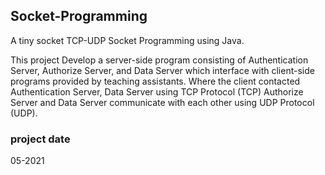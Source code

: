 ## Socket-Programming

A tiny socket TCP-UDP Socket Programming using Java.

This project Develop a server-side program consisting of Authentication Server, Authorize Server, and Data Server which interface with client-side programs provided by teaching assistants. Where the client contacted Authentication Server, Data Server using TCP Protocol (TCP) Authorize Server and Data Server communicate with each other using UDP Protocol (UDP).

### project date

05-2021
